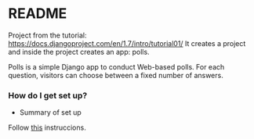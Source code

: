 # README #
Project from the tutorial: https://docs.djangoproject.com/en/1.7/intro/tutorial01/ 
It creates a project and inside the project creates an app: polls.

Polls is a simple Django app to conduct Web-based polls. For each
question, visitors can choose between a fixed number of answers.


### How do I get set up? ###

* Summary of set up

Follow [this](/django-polls/README.rst) instruccions.
